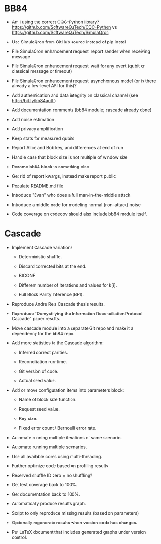 # BB84

  * Am I using the correct CQC-Python library? https://github.com/SoftwareQuTech/CQC-Python vs https://github.com/SoftwareQuTech/SimulaQron

  * Use SimulaQron from GitHub source instead of pip install

  * File SimulaQron enhancement request: report sender when receiving message

  * File SimulaQron enhancement request: wait for any event (qubit or classical message or timeout)

  * File SimulaQron enhancement request: asynchronous model (or is there already a low-level API for this)?

  * Add authentication and data integrity on classical channel (see http://bit.ly/bb84auth)

  * Add documentation comments (bb84 module; cascade already done)

  * Add noise estimation

  * Add privacy amplification

  * Keep stats for measured qubits

  * Report Alice and Bob key, and differences at end of run

  * Handle case that block size is not multiple of window size

  * Rename bb84 block to something else

  * Get rid of report kwargs, instead make report public

  * Populate README.md file

  * Introduce "Evan" who does a full man-in-the-middle attack

  * Introduce a middle node for modeling normal (non-attack) noise

  * Code coverage on codecov should also include bb84 module itself.

# Cascade

  * Implement Cascade variations

    * Deterministic shuffle.

    * Discard corrected bits at the end.

    * BICONF

    * Different number of iterations and values for k[i].
    
    * Full Block Parity Inference (BPI).

  * Reproduce Andre Reis Cascade thesis results.

  * Reproduce "Demystifying the Information Reconciliation Protocol Cascade" paper results.

  * Move cascade module into a separate Git repo and make it a dependency for the bb84 repo.

  * Add more statistics to the Cascade algorithm:

    * Inferred correct parities.

    * Reconciliation run-time.

    * Git version of code.

    * Actual seed value.

  * Add or move configuration items into parameters block:

    * Name of block size function.

    * Request seed value.

    * Key size.

    * Fixed error count / Bernoulli error rate.

  * Automate running multiple iterations of same scenario.

  * Automate running multiple scenarios.

  * Use all available cores using multi-threading.

  * Further optimize code based on profiling results

  * Reserved shuffle ID zero = no shuffling?

  * Get test coverage back to 100%.

  * Get documentation back to 100%.

  * Automatically produce results graph.

  * Script to only reproduce missing results (based on parameters)

  * Optionally regenerate results when version code has changes.

  * Put LaTeX document that includes generated graphs under version control.
